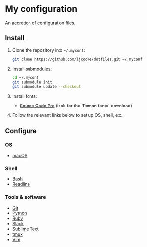 # My configuration

An accretion of configuration files.

## Install

 1. Clone the repository into `~/.myconf`:

    ```sh
    git clone https://github.com/ljcooke/dotfiles.git ~/.myconf
    ```

 1. Install submodules:

    ```sh
    cd ~/.myconf
    git submodule init
    git submodule update --checkout
    ```

 1. Install fonts:

    - [Source Code Pro](https://github.com/adobe-fonts/source-code-pro/releases)
      (look for the 'Roman fonts' download)

 1. Follow the relevant links below to set up OS, shell, etc.

## Configure

### OS

  - [macOS](macos/README.md)

### Shell

  - [Bash](bash/README.md)
  - [Readline](readline/README.md)

### Tools & software

  - [Git](git/README.md)
  - [Python](python/README.md)
  - [Ruby](ruby/README.md)
  - [Slack](misc/Slack.md)
  - [Sublime Text](sublime/README.md)
  - [tmux](tmux/README.md)
  - [Vim](vim/README.md)
